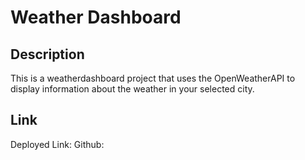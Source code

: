 # Weather Dashboard

## Description
This is a weatherdashboard project that uses the OpenWeatherAPI to display information about the weather in your selected city.

## Link
Deployed Link:
Github:
